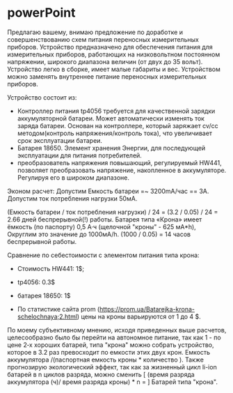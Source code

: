 # powerPoint
Предлагаю вашему, внимаю предложение по доработке и совершенствованию схем питания переносных измерительных приборов.
Устройство предназначено для обеспечения питания для измерительных приборов, работающих на низковольтном постоянном напряжении,
широкого диапазона величин (от двух до 35 вольт). Устройство легко в сборке, имеет малые габариты и вес.
Устройством можно заменять внутреннее питание переносных измерительных приборов.

Устройство состоит из:

- Контроллер питания tp4056 требуется для качественной зарядки аккумуляторной батареи. Может автоматически изменять ток заряда батареи.
Основан на контроллере, который заряжает cv/cc методом(контроль напряжения/контроль тока), что увеличивает срок эксплуатации батареи.
- Батарея 18650. Элемент хранения Энергии, для последующей эксплуатации для питания потребителей.
- преобразователь напряжения повышающий, регулируемый HW441, позволяет преобразовать напряжение, накопленное в аккумуляторе. Регулируя его в широком диапазоне.

Эконом расчет:
Допустим Емкость батареи =~ 3200mA/час == 3А.
Допустим ток потребления нагрузки 50мА.

(Емкость батареи / ток потребления нагрузки) / 24 = (3.2 / 0.05) / 24 = 2.66 дней беспрерывной(!) работы.
Батарея типа «Крона» имеет ёмкость (по паспорту) 0,5 А·ч (щелочной "кроны" - 625 мА*h), Округлим это значение до 1000мА/h.
(1000 / 0.05) = 14 часов беспрерывной работы.

Сравнение по себестоимости с элементом питания типа крона:
- Стоимость HW441: 1$;
- tp4056: 0.3$
- батарея 18650: 1$

- По статистике сайта prom (https://prom.ua/Batarejka-krona-schelochnaya;2.html) цены на кроны варьируются от 1 до 4 $.

По моему субъективному мнению, исходя приведенных выше расчетов, целесообразно было бы перейти на автономное питание, так как
1 - по цене 2‑х хороших батарей, типа "крона" можно собрать устройство, которое в 3.2 раз превосходит по емкости этих двух крон.
Емкость аккумулятора /(паспортная емкость кроны * количество ).
Также прогнозирую экологический эффект, так как за жизненный цикл li-ion батарей в n циклов разряда, можно сменить
[ (время разряда аккумулятора (ч)/ время разряда кроны) * n = ] Батарей типа "крона".




